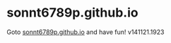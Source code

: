 # sonnt6789p.github.io

Goto [sonnt6789p.github.io](https://sonnt6789p.github.io) and have fun!
v141121.1923
